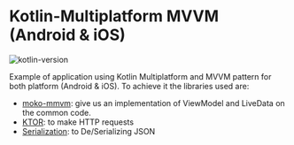 # Kotlin-Multiplatform MVVM (Android & iOS)
![kotlin-version](https://img.shields.io/badge/kotlin-1.3.50-orange)

Example of application using Kotlin Multiplatform and MVVM pattern for both platform (Android & iOS). To achieve it the libraries used are:

- [moko-mmvm](https://github.com/icerockdev/moko-mvvm): give us an implementation of ViewModel and LiveData on the common code.
- [KTOR](https://github.com/ktorio/ktor): to make HTTP requests
- [Serialization](https://github.com/Kotlin/kotlinx.serialization): to De/Serializing JSON 
